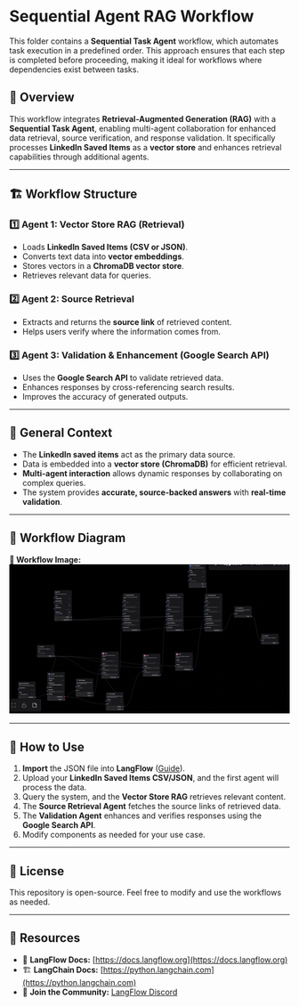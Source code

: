 # Sequential Agent RAG Workflow  

This folder contains a **Sequential Task Agent** workflow, which automates task execution in a predefined order. This approach ensures that each step is completed before proceeding, making it ideal for workflows where dependencies exist between tasks.  

## 📌 Overview  

This workflow integrates **Retrieval-Augmented Generation (RAG)** with a **Sequential Task Agent**, enabling multi-agent collaboration for enhanced data retrieval, source verification, and response validation. It specifically processes **LinkedIn Saved Items** as a **vector store** and enhances retrieval capabilities through additional agents.  

---

## 🏗️ Workflow Structure  

### **1️⃣ Agent 1: Vector Store RAG (Retrieval)**
- Loads **LinkedIn Saved Items (CSV or JSON)**.  
- Converts text data into **vector embeddings**.  
- Stores vectors in a **ChromaDB vector store**.  
- Retrieves relevant data for queries.  

### **2️⃣ Agent 2: Source Retrieval**
- Extracts and returns the **source link** of retrieved content.  
- Helps users verify where the information comes from.  

### **3️⃣ Agent 3: Validation & Enhancement (Google Search API)**
- Uses the **Google Search API** to validate retrieved data.  
- Enhances responses by cross-referencing search results.  
- Improves the accuracy of generated outputs.  

---

## 🔗 General Context  

- The **LinkedIn saved items** act as the primary data source.  
- Data is embedded into a **vector store (ChromaDB)** for efficient retrieval.  
- **Multi-agent interaction** allows dynamic responses by collaborating on complex queries.  
- The system provides **accurate, source-backed answers** with **real-time validation**.  

---

## 📌 Workflow Diagram  

**🔹 Workflow Image:**  
![Sequential Agent RAG Flow](Sequential_Agent_RAG.png)  

---

## 🚀 How to Use  

1. **Import** the JSON file into **LangFlow** ([Guide](https://github.com/langflow-ai/langflow)).  
2. Upload your **LinkedIn Saved Items CSV/JSON**, and the first agent will process the data.  
3. Query the system, and the **Vector Store RAG** retrieves relevant content.  
4. The **Source Retrieval Agent** fetches the source links of retrieved data.  
5. The **Validation Agent** enhances and verifies responses using the **Google Search API**.  
6. Modify components as needed for your use case.  

---

## 📜 License  
This repository is open-source. Feel free to modify and use the workflows as needed.  

---

## 🔗 Resources  
- 📖 **LangFlow Docs:** [https://docs.langflow.org](https://docs.langflow.org)  
- 🏗️ **LangChain Docs:** [https://python.langchain.com](https://python.langchain.com)  
- 💬 **Join the Community:** [LangFlow Discord](https://discord.gg/langflow)  
